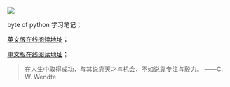 ![](http://upload-images.jianshu.io/upload_images/4712888-63c640df05805fab.png?imageMogr2/auto-orient/strip%7CimageView2/2/w/1240)  

byte of python 学习笔记；  

[英文版在线阅读地址](https://python.swaroopch.com/)；  

[中文版在线阅读地址](https://bop.molun.net/)；  

> 在人生中取得成功，与其说靠天才与机会，不如说靠专注与毅力。 ——C. W. Wendte  
